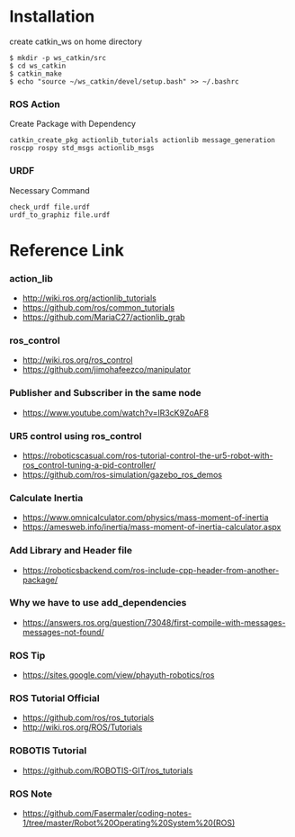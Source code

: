 # Installation
create catkin_ws on home directory
```
$ mkdir -p ws_catkin/src 
$ cd ws_catkin
$ catkin_make
$ echo "source ~/ws_catkin/devel/setup.bash" >> ~/.bashrc
```

### ROS Action
Create Package with Dependency
```
catkin_create_pkg actionlib_tutorials actionlib message_generation roscpp rospy std_msgs actionlib_msgs
```

### URDF
Necessary Command
```
check_urdf file.urdf
urdf_to_graphiz file.urdf
```


# Reference Link
### action_lib
- http://wiki.ros.org/actionlib_tutorials
- https://github.com/ros/common_tutorials
- https://github.com/MariaC27/actionlib_grab

### ros_control
- http://wiki.ros.org/ros_control
- https://github.com/jimohafeezco/manipulator

### Publisher and Subscriber in the same node 
- https://www.youtube.com/watch?v=lR3cK9ZoAF8

### UR5 control using ros_control
- https://roboticscasual.com/ros-tutorial-control-the-ur5-robot-with-ros_control-tuning-a-pid-controller/
- https://github.com/ros-simulation/gazebo_ros_demos

### Calculate Inertia
- https://www.omnicalculator.com/physics/mass-moment-of-inertia
- https://amesweb.info/inertia/mass-moment-of-inertia-calculator.aspx

### Add Library and Header file
- https://roboticsbackend.com/ros-include-cpp-header-from-another-package/

### Why we have to use add_dependencies
- https://answers.ros.org/question/73048/first-compile-with-messages-messages-not-found/

### ROS Tip
- https://sites.google.com/view/phayuth-robotics/ros

### ROS Tutorial Official
- https://github.com/ros/ros_tutorials
- http://wiki.ros.org/ROS/Tutorials

### ROBOTIS Tutorial
- https://github.com/ROBOTIS-GIT/ros_tutorials

### ROS Note
- https://github.com/Fasermaler/coding-notes-1/tree/master/Robot%20Operating%20System%20(ROS)